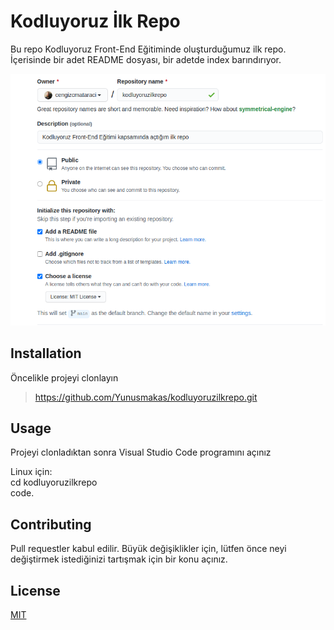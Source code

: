 # **Kodluyoruz İlk Repo**
Bu repo Kodluyoruz Front-End Eğitiminde oluşturduğumuz ilk repo. İçerisinde bir adet README dosyası, bir adetde index barındırıyor. 

![github](https://github.com/Kodluyoruz/taskforce/blob/main/git/odev1/figures/github.png)

## **Installation**

Öncelikle projeyi clonlayın   

>https://github.com/Yunusmakas/kodluyoruzilkrepo.git

## **Usage**
Projeyi clonladıktan sonra Visual Studio Code programını açınız

Linux için:\
cd kodluyoruzilkrepo\
code.

## **Contributing**
Pull requestler kabul edilir. Büyük değişiklikler için, lütfen önce neyi değiştirmek istediğinizi tartışmak için bir konu açınız.
## **License**
[MIT](https://choosealicense.com/licenses/mit/)